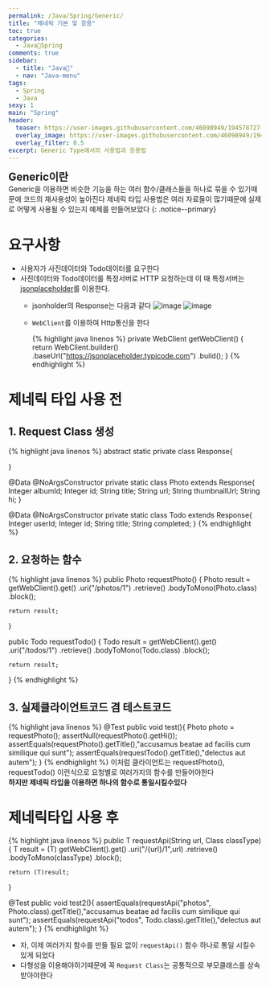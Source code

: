 ```yaml
---
permalink: /Java/Spring/Generic/
title: "제네릭 기본 및 응용"
toc: true
categories:
  - Java🐛Spring
comments: true
sidebar:
  - title: "Java🐛"
  - nav: "Java-menu"
tags:
  - Spring
  - Java
sexy: 1
main: "Spring"
header:
  teaser: https://user-images.githubusercontent.com/46098949/194578727-abe20e75-ad13-4028-8ca6-b6a3b4fc711e.png
  overlay_image: https://user-images.githubusercontent.com/46098949/194578727-abe20e75-ad13-4028-8ca6-b6a3b4fc711e.png
  overlay_filter: 0.5
excerpt: Generic Type에서의 사용법과 응용법
---
```


<span style = "font-size:1.5em;  font-weight: 700;">Generic이란</span><br>
Generic을 이용하면 비슷한 기능을 하는 여러 함수/클래스들을 하나로 묶을 수 있기때문에 코드의 재사용성이 높아진다
제네릭 타입 사용법은 여러 자료들이 많기때문에 실제로 어떻게 사용될 수 있는지 예제를 만들어보았다
{: .notice--primary}


# 요구사항
- 사용자가 사진데이터와 Todo데이터를 요구한다
- 사진데이터와 Todo데이터를 특정서버로 HTTP 요청하는데 이 때 특정서버는 [jsonplaceholder](https://jsonplaceholder.typicode.com)를 이용한다.
   - jsonholder의 Response는 다음과 같다
    ![image](https://user-images.githubusercontent.com/46098949/194584647-9fefd216-01f6-4b51-9021-0d6018226e18.png)
    ![image](https://user-images.githubusercontent.com/46098949/194584712-31830fdb-1b87-4dcf-b64b-ddb820bdde37.png)
    - `WebClient`를 이용하여 Http통신을 한다

      {% highlight java linenos %}
      private WebClient getWebClient() {
              return WebClient.builder()
                      .baseUrl("https://jsonplaceholder.typicode.com")
                      .build();
          }
      {% endhighlight %}

# 제네릭 타입 사용 전
## 1. Request Class 생성
{% highlight java linenos %}
abstract static private class Response{

}

@Data
@NoArgsConstructor
private static class Photo extends Response{
    Integer albumId;
    Integer id;
    String title;
    String url;
    String thumbnailUrl;
    String hi;
}

@Data
@NoArgsConstructor
private static class Todo extends Response{
    Integer userId;
    Integer id;
    String title;
    String completed;
}
{% endhighlight %}

## 2. 요청하는 함수
{% highlight java linenos %}
public Photo requestPhoto() {
    Photo result = getWebClient().get()
            .uri("/photos/1")
            .retrieve()
            .bodyToMono(Photo.class)
            .block();

    return result;
}

public Todo requestTodo() {
    Todo result = getWebClient().get()
            .uri("/todos/1")
            .retrieve()
            .bodyToMono(Todo.class)
            .block();

    return result;
}
{% endhighlight %}

## 3. 실제클라이언트코드 겸 테스트코드
{% highlight java linenos %}
@Test
public void test(){
    Photo photo = requestPhoto();
    assertNull(requestPhoto().getHi());
    assertEquals(requestPhoto().getTitle(),"accusamus beatae ad facilis cum similique qui sunt");
    assertEquals(requestTodo().getTitle(),"delectus aut autem");
}
{% endhighlight %}
이처럼 클라이언트는 requestPhoto(), requestTodo() 이런식으로 요청별로 여러가지의 함수를 만들어야한다  
**하지만 제네릭 타입을 이용하면 하나의 함수로 통일시킬수있다**


# 제네릭타입 사용 후
{% highlight java linenos %}
public <T extends Response> T requestApi(String url, Class<T> classType) {
    T result = (T) getWebClient().get()
            .uri("/{url}/1",url)
            .retrieve()
            .bodyToMono(classType)
            .block();

    return (T)result;
}

@Test
public void test2(){
    assertEquals(requestApi("photos", Photo.class).getTitle(),"accusamus beatae ad facilis cum similique qui sunt");
    assertEquals(requestApi("todos", Todo.class).getTitle(),"delectus aut autem");
}
{% endhighlight %}
- 자, 이제 여러가지 함수를 만들 필요 없이 `requestApi()` 함수 하나로 통일 시킬수있게 되었다
- 다형성을 이용해야하기때문에 꼭 `Request Class`는 공통적으로 부모클래스를 상속받아야한다


